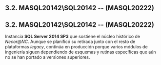 ## 3.2. MASQL20142\\SQL20142 -- (MASQL20222)

## 3.2. MASQL20142\\SQL20142 -- (MASQL20222)

Instancia **SQL Server 2014 SP3** que sostiene el núcleo histórico de *Necor@NC*. Aunque se planificó su retirada junto con el resto de plataformas *legacy*, continúa en producción porque varios módulos de ingeniería siguen dependiendo de esquemas y rutinas específicas que aún no se han portado a versiones superiores.
